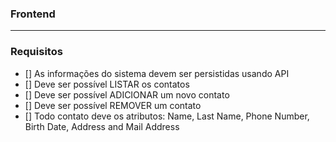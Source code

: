 ### Frontend

---

### Requisitos

- [] As informações do sistema devem ser persistidas usando API
- [] Deve ser possível LISTAR os contatos
- [] Deve ser possível ADICIONAR um novo contato
- [] Deve ser possível REMOVER um contato
- [] Todo contato deve os atributos: Name, Last Name, Phone Number,
  Birth Date, Address and Mail Address

